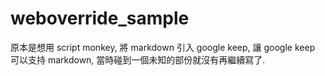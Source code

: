 # weboverride_sample

原本是想用 script monkey, 將 markdown 引入 google keep, 讓 google keep 可以支持 markdown, 當時碰到一個未知的部份就沒有再繼續寫了.
